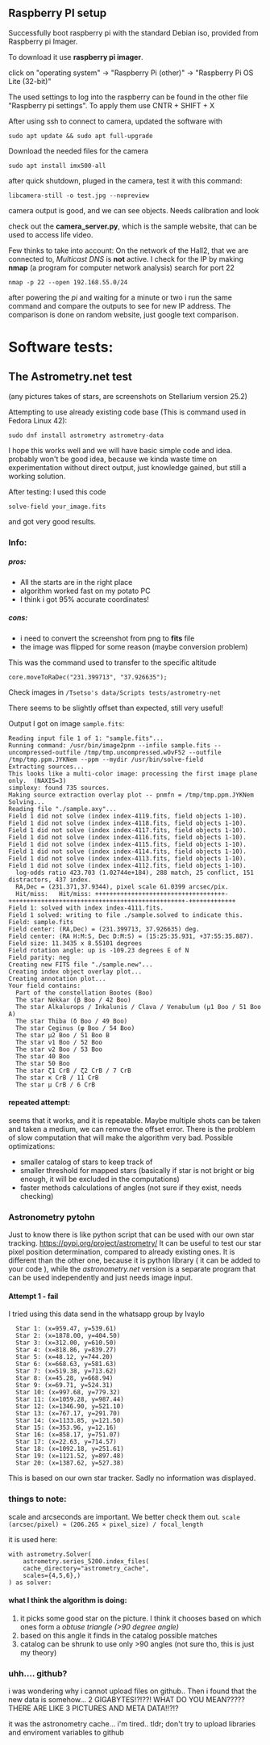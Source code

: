 ## Raspberry PI setup
Successfully boot raspberry pi with the standard Debian iso, provided from Raspberry pi Imager.

To download it use **raspberry pi imager**. 

click on "operating system" -> "Raspberry Pi (other)" -> "Raspberry Pi OS Lite (32-bit)"

The used settings to log into the raspberry can be found in the other file "Raspberry pi settings". To apply them use CNTR + SHIFT + X

After using ssh to connect to camera, updated the software with
```
sudo apt update && sudo apt full-upgrade
```

Download the needed files for the camera
```
sudo apt install imx500-all
```

after quick shutdown, pluged in the camera, test it with this command:
```
libcamera-still -o test.jpg --nopreview
```

camera output is good, and we can see objects. Needs calibration and look


check out the **camera_server.py**, which is the sample website, that can be used to access life video.


Few thinks to take into account:
On the network of the Hall2, that we are connected to, *Multicast DNS* is **not** active. I check for the IP by making **nmap** (a program for computer network analysis) search for port 22
```
nmap -p 22 --open 192.168.55.0/24
```
after powering the *pi* and waiting for a minute or two i run the same command and compare the outputs to see for new IP address. The comparison is done on random website, just google text comparison.


# Software tests:
## The Astrometry.net test
(any pictures takes of stars, are screenshots on Stellarium version 25.2)

Attempting to use already existing code base (This is command used in Fedora Linux 42):
```
sudo dnf install astrometry astrometry-data
```
I hope this works well and we will have basic simple code and idea.
probably won't be good idea, because we kinda waste time on experimentation without direct output, just knowledge gained, but still a working solution.

After testing: I used this code 
```
solve-field your_image.fits
```
and got very good results.

### Info:
##### pros:
- All the starts are in the right place
- algorithm worked fast on my potato PC
- I think i got 95% accurate coordinates! 
##### cons:
- i need to convert the screenshot from png to **fits** file
- the image was flipped for some reason (maybe conversion problem)

This was the command used to transfer to the specific altitude 
```
core.moveToRaDec("231.399713", "37.926635");
```
Check images in `/Tsetso's data/Scripts tests/astrometry-net` 

There seems to be slightly offset than expected, still very useful!

Output I got on image `sample.fits`:
```
Reading input file 1 of 1: "sample.fits"...
Running command: /usr/bin/image2pnm --infile sample.fits --uncompressed-outfile /tmp/tmp.uncompressed.wOvF52 --outfile /tmp/tmp.ppm.JYKNem --ppm --mydir /usr/bin/solve-field
Extracting sources...
This looks like a multi-color image: processing the first image plane only.  (NAXIS=3)
simplexy: found 735 sources.
Making source extraction overlay plot -- pnmfn = /tmp/tmp.ppm.JYKNem
Solving...
Reading file "./sample.axy"...
Field 1 did not solve (index index-4119.fits, field objects 1-10).
Field 1 did not solve (index index-4118.fits, field objects 1-10).
Field 1 did not solve (index index-4117.fits, field objects 1-10).
Field 1 did not solve (index index-4116.fits, field objects 1-10).
Field 1 did not solve (index index-4115.fits, field objects 1-10).
Field 1 did not solve (index index-4114.fits, field objects 1-10).
Field 1 did not solve (index index-4113.fits, field objects 1-10).
Field 1 did not solve (index index-4112.fits, field objects 1-10).
  log-odds ratio 423.703 (1.02744e+184), 288 match, 25 conflict, 151 distractors, 437 index.
  RA,Dec = (231.371,37.9344), pixel scale 61.0399 arcsec/pix.
  Hit/miss:   Hit/miss: ++++++++++++++++++++++++++++++++++++-+++++++++++++++++++++++++++++++++++++++++++++++++-+++++++++++++
Field 1: solved with index index-4111.fits.
Field 1 solved: writing to file ./sample.solved to indicate this.
Field: sample.fits
Field center: (RA,Dec) = (231.399713, 37.926635) deg.
Field center: (RA H:M:S, Dec D:M:S) = (15:25:35.931, +37:55:35.887).
Field size: 11.3435 x 8.55101 degrees
Field rotation angle: up is -109.23 degrees E of N
Field parity: neg
Creating new FITS file "./sample.new"...
Creating index object overlay plot...
Creating annotation plot...
Your field contains:
  Part of the constellation Bootes (Boo)
  The star Nekkar (β Boo / 42 Boo)
  The star Alkalurops / Inkalunis / Clava / Venabulum (μ1 Boo / 51 Boo A)
  The star Thiba (δ Boo / 49 Boo)
  The star Ceginus (φ Boo / 54 Boo)
  The star μ2 Boo / 51 Boo B
  The star ν1 Boo / 52 Boo
  The star ν2 Boo / 53 Boo
  The star 40 Boo
  The star 50 Boo
  The star ζ1 CrB / ζ2 CrB / 7 CrB
  The star κ CrB / 11 CrB
  The star μ CrB / 6 CrB
```


#### repeated attempt:
seems that it works, and it is repeatable.
Maybe multiple shots can be taken and taken a medium, we can remove the offset error. There is the problem of slow computation that will make the algorithm very bad.
Possible optimizations:
- smaller catalog of stars to keep track of
- smaller threshold for mapped stars (basically if star is not bright or big enough, it will be excluded in the computations)
- faster methods calculations of angles (not sure if they exist, needs checking)


### Astronometry pytohn
Just to know there is like python script that can be used with our own star tracking. https://pypi.org/project/astrometry/
It can be useful to test our star pixel position determination, compared to already existing ones.
It is different than the other one, because it is python library ( it can be added to your code ), while the *astronometry.net* version is a separate program that can be used independently and just needs image input.

#### Attempt 1 - fail
I tried using this data send in the whatsapp group by Ivaylo
```
  Star 1: (x=959.47, y=539.61)
  Star 2: (x=1878.00, y=404.50)
  Star 3: (x=312.00, y=610.50)
  Star 4: (x=818.86, y=839.27)
  Star 5: (x=48.12, y=744.20)
  Star 6: (x=668.63, y=581.63)
  Star 7: (x=519.38, y=713.62)
  Star 8: (x=45.28, y=668.94)
  Star 9: (x=69.71, y=524.31)
  Star 10: (x=997.68, y=779.32)
  Star 11: (x=1059.28, y=987.44)
  Star 12: (x=1346.90, y=521.10)
  Star 13: (x=767.17, y=291.70)
  Star 14: (x=1133.85, y=121.50)
  Star 15: (x=353.96, y=12.16)
  Star 16: (x=858.17, y=751.07)
  Star 17: (x=22.63, y=714.57)
  Star 18: (x=1092.18, y=251.61)
  Star 19: (x=1121.52, y=897.48)
  Star 20: (x=1387.62, y=527.38)
```
This is based on our own star tracker. Sadly no information was displayed.


### things to note:
scale and arcseconds are important. We better check them out.
`scale (arcsec/pixel) ≈ (206.265 × pixel_size) / focal_length`

it is used here:
```
with astrometry.Solver(
	astrometry.series_5200.index_files(
	cache_directory="astrometry_cache",
	scales={4,5,6},)
) as solver:
```


#### what I think the algorithm is doing:
1. it picks some good star on the picture. I think it chooses based on which ones form a *obtuse triangle (>90 degree angle)*
2. based on this angle it finds in the catalog possible matches
3. catalog can be shrunk to use only >90 angles (not sure tho, this is just my theory)


### uhh.... github?
i was wondering why i cannot upload files on github.. Then i found that the new data is somehow... 2 GIGABYTES!?!??! WHAT DO YOU MEAN????? THERE ARE LIKE 3 PICTURES AND META DATA!!?!?

it was the astronometry cache... i'm tired..
tldr; don't try to upload libraries and enviroment variables to github